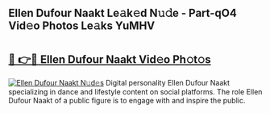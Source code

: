 ## Ellen Dufour Naakt Le𝚊k𝚎d N𝚞𝚍e - Part-qO4 Vid𝚎o Photos Le𝚊ks YuMHV

# <h2><a href="http://fb7m9q.evod.top/?m=Ellen+Dufour+Naakt">🔗 👉🔴 Ellen Dufour Naakt Vid𝚎o Ph𝚘t𝚘s</a></h2>

[![Ellen Dufour Naakt N𝚞d𝚎s](https://i.imgur.com/8V9OHl7.gif)](http://fb7m9q.evod.top/?m=Ellen+Dufour+Naakt)
Digital personality Ellen Dufour Naakt specializing in dance and lifestyle content on social platforms. The role Ellen Dufour Naakt of a public figure is to engage with and inspire the public. 
